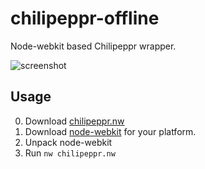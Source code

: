 # chilipeppr-offline
Node-webkit based Chilipeppr wrapper.

![screenshot](https://raw.githubusercontent.com/pistolero/chilipeppr-offline/master/screenshot.png)
 
## Usage

0. Download [chilipeppr.nw](https://github.com/pistolero/chilipeppr-offline/raw/master/chilipeppr.nw)
1. Download [node-webkit](https://github.com/nwjs/nw.js/#downloads) for your platform.
2. Unpack node-webkit
3. Run `nw chilipeppr.nw`
